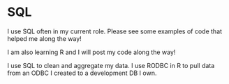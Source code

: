 # SQL

I use SQL often in my current role. Please see some examples of code that helped me along the way!

I am also learning R and I will post my code along the way!


I use SQL to clean and aggregate my data. I use RODBC in R to pull data from an ODBC I created to a development DB I own.
